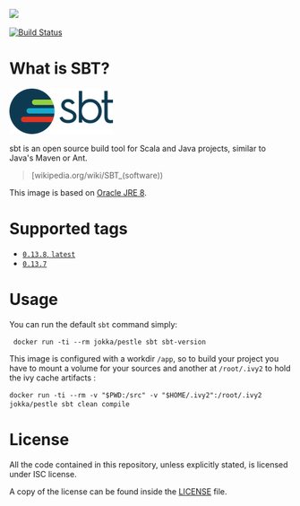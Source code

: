 [![](https://badge.imagelayers.io/jokka/pestle:latest.svg)](https://imagelayers.io/?images=jokka/pestle:latest 'Get your own badge on imagelayers.io')

[![Build Status](https://travis-ci.org/jokka/pestle.svg?branch=latest)](https://travis-ci.org/jokka/pestle)

# What is SBT?

![logo](https://raw.githubusercontent.com/1science/docker-sbt/latest/logo.png)

sbt is an open source build tool for Scala and Java projects, similar to Java's Maven or Ant.

> [wikipedia.org/wiki/SBT_(software))

This image is based on [Oracle JRE 8](https://github.com/1science/docker-java/tree/oracle-jre-8).


# Supported tags

-	[`0.13.8`, `latest`](https://github.com/1science/docker-sbt/tree/0.13.8)
-	[`0.13.7`](https://github.com/1science/docker-sbt/tree/0.13.7)


# Usage

You can run the default `sbt` command simply:

```
 docker run -ti --rm jokka/pestle sbt sbt-version 
```

This image is configured with a workdir `/app`, so to build your project you have to mount a volume for your sources and another at `/root/.ivy2` to hold the ivy cache artifacts :

```
docker run -ti --rm -v "$PWD:/src" -v "$HOME/.ivy2":/root/.ivy2 jokka/pestle sbt clean compile
```


# License

All the code contained in this repository, unless explicitly stated, is
licensed under ISC license.

A copy of the license can be found inside the [LICENSE](LICENSE) file.